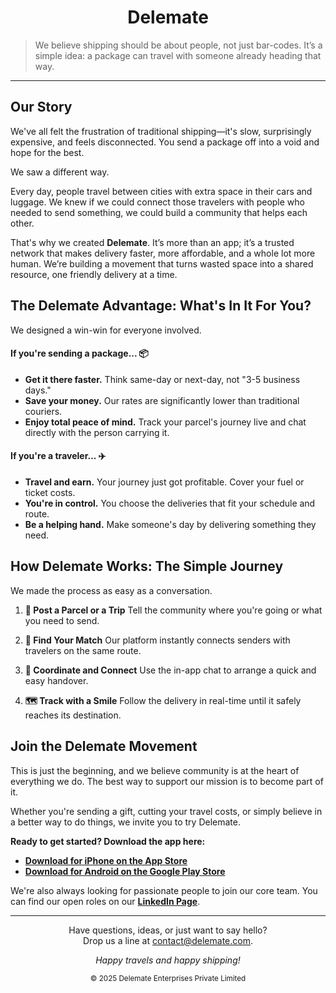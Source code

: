 <div align="center">

  <h1>Delemate</h1>

</div>

> We believe shipping should be about people, not just bar-codes.
> It’s a simple idea: a package can travel with someone already heading that way.

---

## Our Story

We've all felt the frustration of traditional shipping—it's slow, surprisingly expensive, and feels disconnected. You send a package off into a void and hope for the best.

We saw a different way.

Every day, people travel between cities with extra space in their cars and luggage. We knew if we could connect those travelers with people who needed to send something, we could build a community that helps each other.

That's why we created **Delemate**. It’s more than an app; it’s a trusted network that makes delivery faster, more affordable, and a whole lot more human. We’re building a movement that turns wasted space into a shared resource, one friendly delivery at a time.

## The Delemate Advantage: What's In It For You?

We designed a win-win for everyone involved.

#### **If you're sending a package...** 📦
* **Get it there faster.** Think same-day or next-day, not "3-5 business days."
* **Save your money.** Our rates are significantly lower than traditional couriers.
* **Enjoy total peace of mind.** Track your parcel's journey live and chat directly with the person carrying it.

#### **If you're a traveler...** ✈️
* **Travel and earn.** Your journey just got profitable. Cover your fuel or ticket costs.
* **You're in control.** You choose the deliveries that fit your schedule and route.
* **Be a helping hand.** Make someone's day by delivering something they need.

## How Delemate Works: The Simple Journey

We made the process as easy as a conversation.

1.  **📍 Post a Parcel or a Trip**
    Tell the community where you're going or what you need to send.

2.  **🤝 Find Your Match**
    Our platform instantly connects senders with travelers on the same route.

3.  **💬 Coordinate and Connect**
    Use the in-app chat to arrange a quick and easy handover.

4.  **🗺️ Track with a Smile**
    Follow the delivery in real-time until it safely reaches its destination.

## Join the Delemate Movement

This is just the beginning, and we believe community is at the heart of everything we do. The best way to support our mission is to become part of it.

Whether you're sending a gift, cutting your travel costs, or simply believe in a better way to do things, we invite you to try Delemate.

**Ready to get started? Download the app here:**

* [**Download for iPhone on the App Store**](https://apps.apple.com/in/app/delemate/id6547860986)
* [**Download for Android on the Google Play Store**](https://play.google.com/store/apps/details?id=com.delemate.delemate)

We're also always looking for passionate people to join our core team. You can find our open roles on our [**LinkedIn Page**](https://www.linkedin.com/company/delemate/jobs/).

---

<div align="center">
  <p>Have questions, ideas, or just want to say hello? <br/> Drop us a line at <a href="mailto:contact@delemate.com">contact@delemate.com</a>.</p>
  <p><em>Happy travels and happy shipping!</em></p>
  <p><small>© 2025 Delemate Enterprises Private Limited</small></p>
</div>
